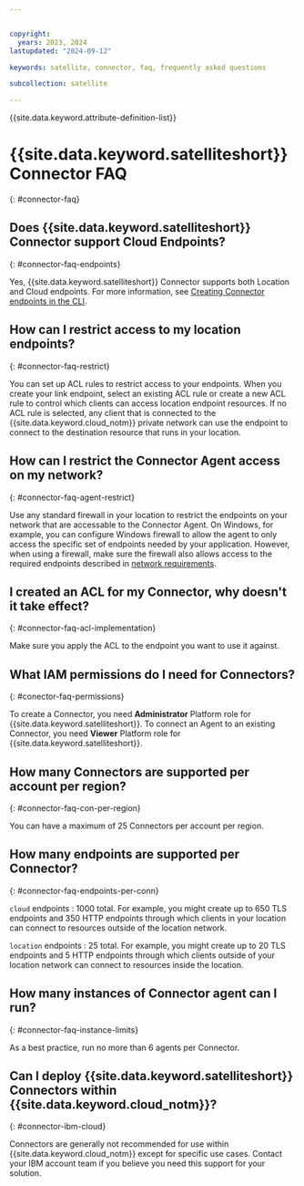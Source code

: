 ```yaml
---


copyright:
  years: 2023, 2024
lastupdated: "2024-09-12"

keywords: satellite, connector, faq, frequently asked questions

subcollection: satellite

---
```


{{site.data.keyword.attribute-definition-list}}


# {{site.data.keyword.satelliteshort}} Connector FAQ
{: #connector-faq}

## Does {{site.data.keyword.satelliteshort}} Connector support Cloud Endpoints?
{: #connector-faq-endpoints}

Yes, {{site.data.keyword.satelliteshort}} Connector supports both Location and Cloud endpoints. For more information, see [Creating Connector endpoints in the CLI](/docs/satellite?topic=satellite-connector-create-endpoints&interface=cli).
  
## How can I restrict access to my location endpoints?
{: #connector-faq-restrict}

You can set up ACL rules to restrict access to your endpoints. When you create your link endpoint, select an existing ACL rule or create a new ACL rule to control which clients can access location endpoint resources. If no ACL rule is selected, any client that is connected to the {{site.data.keyword.cloud_notm}} private network can use the endpoint to connect to the destination resource that runs in your location.

## How can I restrict the Connector Agent access on my network?
{: #connector-faq-agent-restrict}

Use any standard firewall in your location to restrict the endpoints on your network that are accessable to the Connector Agent. On Windows, for example, you can configure Windows firewall to allow the agent to only access the specific set of endpoints needed by your application. However, when using a firewall, make sure the firewall also allows access to the required endpoints described in [network requirements](/docs/satellite?topic=satellite-understand-connectors#network-requirements).

## I created an ACL for my Connector, why doesn't it take effect?
{: #connector-faq-acl-implementation}

Make sure you apply the ACL to the endpoint you want to use it against. 
  
## What IAM permissions do I need for Connectors?
{: #conector-faq-permissions}

To create a Connector, you need **Administrator** Platform role for {{site.data.keyword.satelliteshort}}. To connect an Agent to an existing Connector, you need **Viewer** Platform role for {{site.data.keyword.satelliteshort}}.

## How many Connectors are supported per account per region?
{: #connector-faq-con-per-region}

You can have a maximum of 25 Connectors per account per region.

## How many endpoints are supported per Connector?
{: #connector-faq-endpoints-per-conn}

`cloud` endpoints
:   1000 total. For example, you might create up to 650 TLS endpoints and 350 HTTP endpoints through which clients in your location can connect to resources outside of the location network.

`location` endpoints
:   25 total. For example, you might create up to 20 TLS endpoints and 5 HTTP endpoints through which clients outside of your location network can connect to resources inside the location.

## How many instances of Connector agent can I run?
{: #connector-faq-instance-limits}

As a best practice, run no more than 6 agents per Connector.

## Can I deploy {{site.data.keyword.satelliteshort}} Connectors within {{site.data.keyword.cloud_notm}}?
{: #connector-ibm-cloud}

Connectors are generally not recommended for use within {{site.data.keyword.cloud_notm}} except for specific use cases. Contact your IBM account team if you believe you need this support for your solution.
